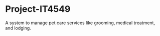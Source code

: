 # Project-IT4549
A system to manage pet care services like grooming, medical treatment, and lodging.

